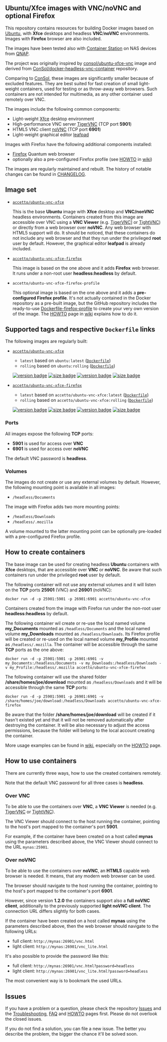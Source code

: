 ## Ubuntu/Xfce images with VNC/noVNC and optional Firefox

This repository contains resources for building Docker images based on [Ubuntu][docker-ubuntu], with **Xfce** desktops and headless **VNC**/**noVNC** environments. Images with **Firefox** browser are also included.

[docker-ubuntu]: https://hub.docker.com/_/ubuntu/

The images have been tested also with [Container Station][container-station] on NAS devices from [QNAP][qnap].

[container-station]: https://www.qnap.com/solution/container_station/en/
[qnap]: https://www.qnap.com/en/

The project was originally inspired by [consol/ubuntu-xfce-vnc][consol-docker-repo] image and derived from [ConSol/docker-headless-vnc-container][consol-github-repo] repository.

Comparing to [ConSol][consol-docker], these images are significantly smaller because of excluded features. They are best suited for fast creation of small light-weight containers, used for testing or as throw-away web browsers. Such containers are not intended for multimedia, as any other container used remotely over VNC.

[consol-docker-repo]: https://hub.docker.com/r/consol/ubuntu-xfce-vnc/
[consol-github-repo]: https://github.com/ConSol/docker-headless-vnc-container
[consol-docker]: https://hub.docker.com/u/consol/

The images include the following common components:

- Light-weight [Xfce][xfce] desktop environment
- High-performance VNC server [TigerVNC][tigervnc] (TCP port **5901**)
- HTML5 VNC client [noVNC][novnc] (TCP port **6901**)
- Light-weight graphical editor [leafpad][leafpad]

[xfce]: http://www.xfce.org
[tigervnc]: http://tigervnc.org
[novnc]: https://github.com/kanaka/noVNC
[leafpad]: https://en.wikipedia.org/wiki/Leafpad
[tightvnc]: http://www.tightvnc.com
[firefox]: https://www.mozilla.org

Images with Firefox have the following additional components installed:

- [Firefox][firefox] Quantum web browser
- optionally also a pre-configured Firefox profile (see [HOWTO][wiki-howto] in [wiki][wiki])

The images are regularly maintained and rebuilt. The history of notable changes can be found in [CHANGELOG][changelog].

[changelog]: https://github.com/accetto/ubuntu-vnc-xfce/blob/master/changelog.md

## Image set

- [`accetto/ubuntu-vnc-xfce`][acceto-docker-vnc-base]

    This is the base **Ubuntu** image with **Xfce** desktop and **VNC/nonVNC** headless environments. Containers created from this image are accessible over VNC using a **VNC Viewer** (e.g. [TigerVNC][tigervnc]] or [TightVNC][tightvnc]) or directly from a web browser over **noVNC**. Any web browser with HTML5 support will do. It should be noticed, that these containers do not include any web browser and that they run under the privileged **root** user by default. However, the graphical editor **leafpad** is already included.

- [`accetto/ubuntu-vnc-xfce-firefox`][accetto-docker-vnc-firefox]

    This image is based on the one above and it adds **Firefox** web browser. It runs under a non-root user **headless:headless** by default.

- `accetto/ubuntu-vnc-xfce-firefox-profile`

    This optional image is based on the one above and it adds a **pre-configured Firefox profile**. It's not actually contained in the Docker repository as a pre-built image, but the GitHub repository includes the ready-to-use [Dockerfile-firefox-profile][accetto-dockerfile-vnc-firefox-profile] to create your very own version of the image. The [HOWTO][wiki-howto] page in [wiki][wiki] explains how to do it.

[acceto-docker-vnc-base]: https://hub.docker.com/r/accetto/ubuntu-vnc-xfce/
[accetto-docker-vnc-firefox]: https://hub.docker.com/r/accetto/ubuntu-vnc-xfce-firefox/

[acceto-dockerfile-vnc-base-latest]: https://github.com/accetto/ubuntu-vnc-xfce/blob/master/Dockerfile-base
[acceto-dockerfile-vnc-base-rolling]: https://github.com/accetto/ubuntu-vnc-xfce/blob/master/Dockerfile-base_rolling
[accetto-dockerfile-vnc-firefox-latest]: https://github.com/accetto/ubuntu-vnc-xfce/blob/master/Dockerfile-firefox
[accetto-dockerfile-vnc-firefox-rolling]: https://github.com/accetto/ubuntu-vnc-xfce/blob/master/Dockerfile-firefox_rolling
[accetto-dockerfile-vnc-firefox-profile]: https://github.com/accetto/ubuntu-vnc-xfce/blob/master/Dockerfile-firefox-profile
   
## Supported tags and respective `Dockerfile` links

The following images are regularly built:

- [`accetto/ubuntu-vnc-xfce`][acceto-docker-vnc-base]

    - `latest` based on `ubuntu:latest` ([`Dockerfile`][acceto-dockerfile-vnc-base-latest])
    - `rolling` based on `ubuntu:rolling` ([`Dockerfile`][acceto-dockerfile-vnc-base-rolling])

    [![version badge](https://images.microbadger.com/badges/version/accetto/ubuntu-vnc-xfce.svg)](https://microbadger.com/images/accetto/ubuntu-vnc-xfce "Get your own version badge on microbadger.com") [![size badge](https://images.microbadger.com/badges/image/accetto/ubuntu-vnc-xfce.svg)](https://microbadger.com/images/accetto/ubuntu-vnc-xfce "Get your own image badge on microbadger.com") [![version badge](https://images.microbadger.com/badges/version/accetto/ubuntu-vnc-xfce:rolling.svg)](https://microbadger.com/images/accetto/ubuntu-vnc-xfce:rolling "Get your own version badge on microbadger.com") [![size badge](https://images.microbadger.com/badges/image/accetto/ubuntu-vnc-xfce:rolling.svg)](https://microbadger.com/images/accetto/ubuntu-vnc-xfce:rolling "Get your own image badge on microbadger.com")

- [`accetto/ubuntu-vnc-xfce-firefox`][accetto-docker-vnc-firefox]

    - `latest` based on `accetto/ubuntu-vnc-xfce:latest` ([`Dockerfile`][accetto-dockerfile-vnc-firefox-latest])
    - `rolling` based on `accetto/ubuntu-vnc-xfce:rolling` ([`Dockerfile`][accetto-dockerfile-vnc-firefox-rolling])

    [![version badge](https://images.microbadger.com/badges/version/accetto/ubuntu-vnc-xfce-firefox.svg)](https://microbadger.com/images/accetto/ubuntu-vnc-xfce-firefox "Get your own version badge on microbadger.com") [![size badge](https://images.microbadger.com/badges/image/accetto/ubuntu-vnc-xfce-firefox.svg)](https://microbadger.com/images/accetto/ubuntu-vnc-xfce-firefox "Get your own image badge on microbadger.com") [![version badge](https://images.microbadger.com/badges/version/accetto/ubuntu-vnc-xfce-firefox:rolling.svg)](https://microbadger.com/images/accetto/ubuntu-vnc-xfce-firefox:rolling "Get your own version badge on microbadger.com") [![size badge](https://images.microbadger.com/badges/image/accetto/ubuntu-vnc-xfce-firefox:rolling.svg)](https://microbadger.com/images/accetto/ubuntu-vnc-xfce-firefox:rolling "Get your own image badge on microbadger.com")

### Ports

All images expose the following **TCP** ports:

- **5901** is used for access over **VNC**
- **6901** is used for access over **noVNC**

The default VNC password is **headless**.

### Volumes

The images do not create or use any external volumes by default. However, the following mounting point is available in all images:

- `/headless/Documents`

The image with Firefox adds two more mounting points:

- `/headless/Downloads`
- `/headless/.mozilla`

A volume mounted to the latter mounting point can be optionally pre-loaded with a pre-configured Firefox profile.

## How to create containers

The base image can be used for creating headless **Ubuntu** containers with **Xfce** desktops, that are accessible over **VNC** or **noVNC**. Be aware that such containers run under the privileged **root** user by default.

The following container will not use any external volumes and it will listen on the **TCP** ports **25901** (VNC) and **26901** (noVNC):

```
docker run -d -p 25901:5901 -p 26901:6901 accetto/ubuntu-vnc-xfce
```

Containers created from the image with Firefox run under the non-root user **headless:headless** by default.

The following container wil create or re-use the local named volume **my\_Documents** mounted as `/headless/Documents` and the local named volume **my\_Downloads** mounted as `/headless/Downloads`. Its Firefox profile will be created or re-used on the local named volume **my_Profile** mounted as `/headless/.mozilla`. The container will be accessible through the same **TCP** ports as the one above:

```
docker run -d -p 25901:5901 -p 26901:6901 -v my_Documents:/headless/Documents -v my_Downloads:/headless/Downloads -v my_Profile:/headless/.mozilla accetto/ubuntu-vnc-xfce-firefox
```

The following container will use the shared folder **/share/homes/joe/download** mounted as `/headless/Downloads` and it will be accessible through the same **TCP** ports:

```    
docker run -d -p 25901:5901 -p 26901:6901 -v /share/homes/joe/download:/headless/Downloads accetto/ubuntu-vnc-xfce-firefox
```

Be aware that the folder **/share/homes/joe/download** will be created if it hasn't existed yet and that it will not be removed automatically after destroying the container. It will be also necessary to adjust the access permissions, because the folder will belong to the local account creating the container.

More usage examples can be found in [wiki][wiki], especially on the [HOWTO][wiki-howto] page.

## How to use containers

There are currently three ways, how to use the created containers remotely.

Note that the default VNC password for all three cases is **headless**.

### Over VNC

To be able to use the containers over **VNC**, a **VNC Viewer** is needed (e.g. [TigerVNC][tigervnc] or [TightVNC][tightvnc]).

The VNC Viewer should connect to the host running the container, pointing to the host's port mapped to the container's port **5901**. 

For example, if the container have been created on a host called **mynas** using the parameters described above, the VNC Viewer should connect to the URL `mynas:25901`.

### Over noVNC

To be able to use the containers over **noVNC**, an **HTML5** capable web browser is needed. It means, that any modern web browser can be used.

The browser should navigate to the host running the container, pointing to the host's port mapped to the container's port **6901**.

However, since version **1.2.0** the containers support also a **full noVNC client**, additionally to the previously supported **light noVNC client**. The connection URL differs slightly for both cases.

If the container have been created on a host called **mynas** using the parameters described above, then the web browser should navigate to the following URLs:

- full client: `http://mynas:26901/vnc.html`
- light client: `http://mynas:26901/vnc_lite.html`

It's also possible to provide the password like this:

- full client: `http://mynas:26901/vnc.html?password=headless`
- light client: `http://mynas:26901/vnc_lite.html?password=headless`

The most convenient way is to bookmark the used URLs.

## Issues

If you have a problem or a question, please check the repository [Issues][accetto-github-issues] and the [Troubleshooting][wiki-troubleshooting], [FAQ][wiki-faq] and [HOWTO][wiki-howto] pages first. Please do not overlook the closed issues.

If you do not find a solution, you can file a new issue. The better you describe the problem, the bigger the chance it'll be solved soon.

[accetto-github-issues]: https://github.com/accetto/ubuntu-vnc-xfce/issues

[wiki]: https://github.com/accetto/ubuntu-vnc-xfce/wiki
[wiki-howto]: https://github.com/accetto/ubuntu-vnc-xfce/wiki/How-to
[wiki-troubleshooting]: https://github.com/accetto/ubuntu-vnc-xfce/wiki/Troubleshooting
[wiki-faq]: https://github.com/accetto/ubuntu-vnc-xfce/wiki/Frequently-asked-questions

